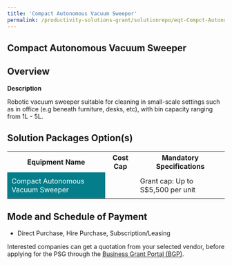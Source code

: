 ```yaml
---
title: 'Compact Autonomous Vacuum Sweeper'
permalink: /productivity-solutions-grant/solutionrepo/eqt-Compct-Autonomous-Vcuum-Swpr-Envronmntl-Srvcs
---
```


## Compact Autonomous Vacuum Sweeper

## Overview

**Description**

Robotic vacuum sweeper suitable for cleaning in small-scale settings such as in office (e.g beneath furniture, desks, etc), with bin capacity ranging from 1L - 5L.

## Solution Packages Option(s)

<table>
<tr>
<th><b>Equipment Name</b></th>
<th><b>Cost Cap</b></th>
<th><b>Mandatory Specifications</b></th>
</tr>
<tr>
<td style='padding: 10px; background-color: #037E8A; color: #FFFFFF;'>Compact Autonomous Vacuum Sweeper</td>
<td style='padding: 10px;'></td>
<td style='padding: 10px;'>Grant cap: Up to S$5,500 per unit</td>
</tr>
</table>

## Mode and Schedule of Payment

 - Direct Purchase, Hire Purchase, Subscription/Leasing

Interested companies can get a quotation from your selected vendor, before applying for the PSG through the <a href='https://www.businessgrants.gov.sg/' target='_blank' rel='noopener'>Business Grant Portal (BGP)</a>.

<script src="/jquery/resize-tables.js"></script>
